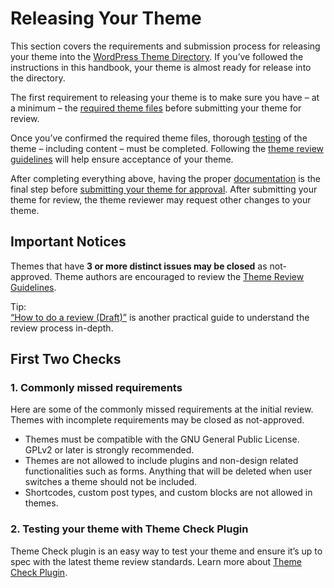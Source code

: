 # Releasing Your Theme

This section covers the requirements and submission process for releasing your theme into the [WordPress Theme Directory](https://wordpress.org/themes/). If you’ve followed the instructions in this handbook, your theme is almost ready for release into the directory.

The first requirement to releasing your theme is to make sure you have – at a minimum – the [required theme files](https://developer.wordpress.org/themes/release/required-theme-files/) before submitting your theme for review.

Once you’ve confirmed the required theme files, thorough [testing](https://developer.wordpress.org/themes/release/testing/) of the theme – including content – must be completed. Following the [theme review guidelines](https://developer.wordpress.org/themes/release/theme-review-guidelines/) will help ensure acceptance of your theme.

After completing everything above, having the proper [documentation](https://developer.wordpress.org/themes/release/writing-documentation/) is the final step before [submitting your theme for approval](https://developer.wordpress.org/themes/release/submitting-your-theme-to-wordpress-org/). After submitting your theme for review, the theme reviewer may request other changes to your theme.

## Important Notices

Themes that have **3 or more distinct issues may be closed** as not-approved. Theme authors are encouraged to review the [Theme Review Guidelines](//developer.wordpress.org/themes/release/theme-review-guidelines/).

Tip:  
[“How to do a review (Draft)”](//make.wordpress.org/themes/handbook/review/how-to-do-a-review-draft/) is another practical guide to understand the review process in-depth.

## First Two Checks

### **1\. Commonly missed requirements**

Here are some of the commonly missed requirements at the initial review. Themes with incomplete requirements may be closed as not-approved.

*   Themes must be compatible with the GNU General Public License. GPLv2 or later is strongly recommended.
*   Themes are not allowed to include plugins and non-design related functionalities such as forms. Anything that will be deleted when user switches a theme should not be included.
*   Shortcodes, custom post types, and custom blocks are not allowed in themes.

### 2\. **Testing your theme with Theme Check Plugin**

Theme Check plugin is an easy way to test your theme and ensure it’s up to spec with the latest theme review standards. Learn more about [Theme Check Plugin](https://make.wordpress.org/themes/handbook/review/required/theme-check-plugin/).